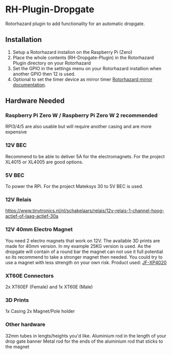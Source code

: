 # RH-Plugin-Dropgate
Rotorhazard plugin to add functionality for an automatic dropgate.

## Installation
1. Setup a Rotorhazard instalion on the Raspberry Pi (Zero)
2. Place the whole contents (RH-Dropgate-Plugin) in the Rotorhazard Plugin directory on your Rotorhazard 
3. Set the GPIO in the settings menu on your Rotorhazard installion when another GPIO then 12 is used.
4. Optional to set the timer device as mirror timer [Rotorhazard mirror documentation](https://github.com/RotorHazard/RotorHazard/blob/main/doc/Cluster.md). 

## Hardware Needed

### Raspberry Pi Zero W / Raspberry Pi Zero W 2 recommended
RPI3/4/5 are also usable but will require another casing and are more expensive

### 12V BEC
Recommend to be able to deliver 5A for the electromagnets. For the project XL4015 or XL4005 are good options.

### 5V BEC
To power the RPi. For the project Mateksys 30 to 5V BEC is used. 

### 12V Relais
https://www.tinytronics.nl/nl/schakelaars/relais/12v-relais-1-channel-hoog-actief-of-laag-actief-30a

### 12V 40mm Electro Magnet
You need 2 electro magnets that work on 12V. The available 3D prints are made for 40mm version. In my example 25KG version is used. As the dropgate will contain of a round bar the magnet can not use it full potential so its recommend to take a stronger magnet then needed. You could try to use a magnet with less strength on your own risk.
Product used: [JF-XP4020](https://www.tinytronics.nl/nl/mechanica-en-actuatoren/elektromagneten/elektromagneet-25kg-12v-dc-jf-xp4020)

### XT60E Connectors
2x XT60EF (Female) and 1x XT60E (Male)


### 3D Prints
1x Casing
2x Magnet/Pole holder


### Other hardware
32mm tubes in lengts/heights you'd like.
Aluminium rod in the length of your drop gate banner
Metal rod for the ends of the aluminium rod that sticks to the magnet

